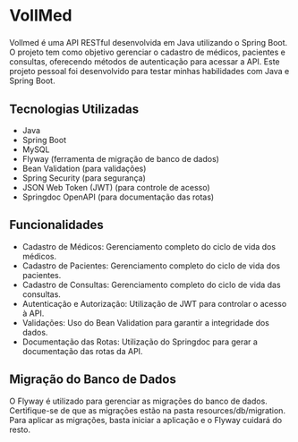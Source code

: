 # VollMed

###

Vollmed é uma API RESTful desenvolvida em Java utilizando o Spring Boot. O projeto tem como objetivo gerenciar o cadastro de médicos, pacientes e consultas, oferecendo métodos de autenticação para acessar a API. Este projeto pessoal foi desenvolvido para testar minhas habilidades com Java e Spring Boot. 

###

## Tecnologias Utilizadas

- Java
- Spring Boot
- MySQL
- Flyway (ferramenta de migração de banco de dados)
- Bean Validation (para validações)
- Spring Security (para segurança)
- JSON Web Token (JWT) (para controle de acesso)
- Springdoc OpenAPI (para documentação das rotas)

###

## Funcionalidades

- Cadastro de Médicos: Gerenciamento completo do ciclo de vida dos médicos.
- Cadastro de Pacientes: Gerenciamento completo do ciclo de vida dos pacientes.
- Cadastro de Consultas: Gerenciamento completo do ciclo de vida das consultas.
- Autenticação e Autorização: Utilização de JWT para controlar o acesso à API.
- Validações: Uso do Bean Validation para garantir a integridade dos dados.
- Documentação das Rotas: Utilização do Springdoc para gerar a documentação das rotas da API.

###

## Migração do Banco de Dados

O Flyway é utilizado para gerenciar as migrações do banco de dados. Certifique-se de que as migrações estão na pasta resources/db/migration. Para aplicar as migrações, basta iniciar a aplicação e o Flyway cuidará do resto.
    
